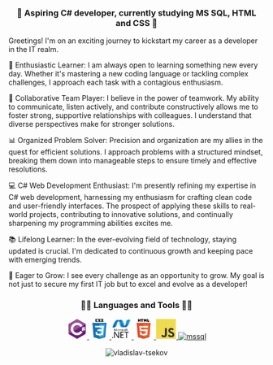 <h3 align="center">🌱 Aspiring C# developer, currently studying MS SQL, HTML and CSS 🌳</h3>

Greetings! I'm on an exciting journey to kickstart my career as a developer in the IT realm. 

🌟 Enthusiastic Learner: I am always open to learning something new every day. Whether it's mastering a new coding language or tackling complex challenges, I approach each task with a contagious enthusiasm.

🤝 Collaborative Team Player: I believe in the power of teamwork. My ability to communicate, listen actively, and contribute constructively allows me to foster strong, supportive relationships with colleagues. I understand that diverse perspectives make for stronger solutions.

📊 Organized Problem Solver: Precision and organization are my allies in the quest for efficient solutions. I approach problems with a structured mindset, breaking them down into manageable steps to ensure timely and effective resolutions.

💻 C# Web Development Enthusiast: I'm presently refining my expertise in C# web development, harnessing my enthusiasm for crafting clean code and user-friendly interfaces. The prospect of applying these skills to real-world projects, contributing to innovative solutions, and continually sharpening my programming abilities excites me.

📚 Lifelong Learner: In the ever-evolving field of technology, staying updated is crucial. I'm dedicated to continuous growth and keeping pace with emerging trends.

🌟 Eager to Grow: I see every challenge as an opportunity to grow. My goal is not just to secure my first IT job but to excel and evolve as a developer!

<h3 align="center">👨‍💻 Languages and Tools 👨‍💻</h3>
<p align="center"> <a href="https://www.w3schools.com/cs/" target="_blank" rel="noreferrer"> <img src="https://raw.githubusercontent.com/devicons/devicon/master/icons/csharp/csharp-original.svg" alt="csharp" width="40" height="40"/> </a> <a href="https://www.w3schools.com/css/" target="_blank" rel="noreferrer"> <img src="https://raw.githubusercontent.com/devicons/devicon/master/icons/css3/css3-original-wordmark.svg" alt="css3" width="40" height="40"/> </a> <a href="https://dotnet.microsoft.com/" target="_blank" rel="noreferrer"> <img src="https://raw.githubusercontent.com/devicons/devicon/master/icons/dot-net/dot-net-original-wordmark.svg" alt="dotnet" width="40" height="40"/> </a> <a href="https://www.w3.org/html/" target="_blank" rel="noreferrer"> <img src="https://raw.githubusercontent.com/devicons/devicon/master/icons/html5/html5-original-wordmark.svg" alt="html5" width="40" height="40"/> </a> <a href="https://developer.mozilla.org/en-US/docs/Web/JavaScript" target="_blank" rel="noreferrer"> <img src="https://raw.githubusercontent.com/devicons/devicon/master/icons/javascript/javascript-original.svg" alt="javascript" width="40" height="40"/> </a> <a href="https://www.microsoft.com/en-us/sql-server" target="_blank" rel="noreferrer"> <img src="https://www.svgrepo.com/show/303229/microsoft-sql-server-logo.svg" alt="mssql" width="40" height="40"/> </a> </p>

<p align="center"><img align="center" src="https://github-readme-stats.vercel.app/api/top-langs?username=vladislav-tsekov&show_icons=true&theme=tokyonight&locale=en&layout=compact" alt="vladislav-tsekov" /></p>
